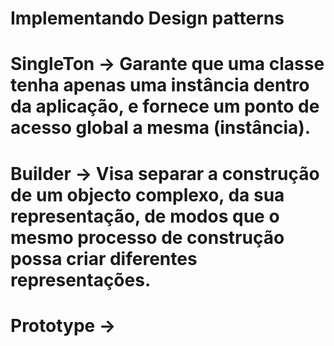 # Implementando Design patterns 


# SingleTon -> Garante que uma classe tenha apenas uma instância dentro da aplicação, e fornece um ponto de acesso global a mesma (instância).


# Builder -> Visa separar a construção de um objecto complexo, da sua representação, de modos que o mesmo processo de construção possa criar diferentes representações.

# Prototype -> 


